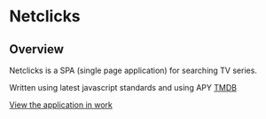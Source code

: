# Netclicks
## Overview

Netclicks is a SPA (single page application) for searching TV series.

Written using latest javascript standards and using APY [TMDB](https://www.themoviedb.org/documentation/api)

[View the application in work](http://git.lekua.in.ua/netclicks/) 
